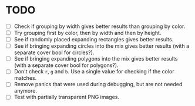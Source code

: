 # TODO

- [ ] Check if grouping by width gives better results than grouping by color.
- [ ] Try grouping first by color, then by width and then by height.
- [ ] See if randomly placed expanding rectangles gives better results.
- [ ] See if bringing expanding circles into the mix gives better results (with a separate cover bool for circles?).
- [ ] See if bringing expanding polygons into the mix gives better results (with a separate cover bool for polygons?).
- [ ] Don't check `r`, `g` and `b`. Use a single value for checking if the color matches.
- [ ] Remove panics that were used during debugging, but are not needed anymore.
- [ ] Test with partially transparent PNG images.
